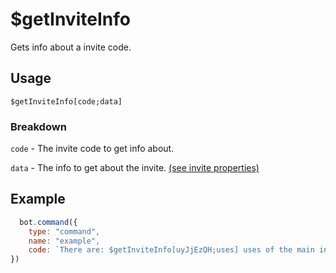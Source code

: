 # $getInviteInfo
Gets info about a invite code.

## Usage
```
$getInviteInfo[code;data]
```

### Breakdown
`code` - The invite code to get info about.

`data` - The info to get about the invite. [(see invite properties)](https://djs-bdscript.gitbook.io/docs/properties/invite-properties)
  
## Example
```js
  bot.command({
    type: "command", 
    name: "example", 
    code: `There are: $getInviteInfo[uyJjEzQH;uses] uses of the main invite.`
})
```

